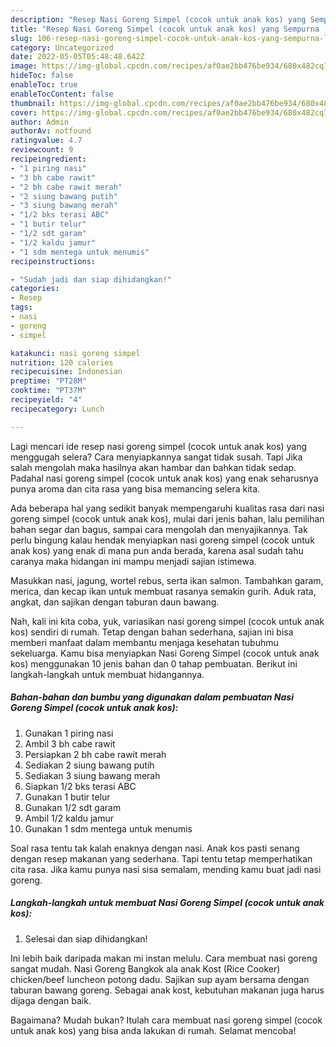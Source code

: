 ```yaml
---
description: "Resep Nasi Goreng Simpel (cocok untuk anak kos) yang Sempurna , Lezat Sekali"
title: "Resep Nasi Goreng Simpel (cocok untuk anak kos) yang Sempurna , Lezat Sekali"
slug: 106-resep-nasi-goreng-simpel-cocok-untuk-anak-kos-yang-sempurna-lezat-sekali
category: Uncategorized
date: 2022-05-05T05:48:48.642Z
image: https://img-global.cpcdn.com/recipes/af0ae2bb476be934/680x482cq70/nasi-goreng-simpel-cocok-untuk-anak-kos-foto-resep-utama.jpg
hideToc: false
enableToc: true
enableTocContent: false
thumbnail: https://img-global.cpcdn.com/recipes/af0ae2bb476be934/680x482cq70/nasi-goreng-simpel-cocok-untuk-anak-kos-foto-resep-utama.jpg
cover: https://img-global.cpcdn.com/recipes/af0ae2bb476be934/680x482cq70/nasi-goreng-simpel-cocok-untuk-anak-kos-foto-resep-utama.jpg
author: Admin
authorAv: notfound
ratingvalue: 4.7
reviewcount: 9
recipeingredient:
- "1 piring nasi"
- "3 bh cabe rawit"
- "2 bh cabe rawit merah"
- "2 siung bawang putih"
- "3 siung bawang merah"
- "1/2 bks terasi ABC"
- "1 butir telur"
- "1/2 sdt garam"
- "1/2 kaldu jamur"
- "1 sdm mentega untuk menumis"
recipeinstructions:

- "Sudah jadi dan siap dihidangkan!"
categories:
- Resep
tags:
- nasi
- goreng
- simpel

katakunci: nasi goreng simpel 
nutrition: 120 calories
recipecuisine: Indonesian
preptime: "PT28M"
cooktime: "PT37M"
recipeyield: "4"
recipecategory: Lunch

---
```



Lagi mencari ide resep nasi goreng simpel (cocok untuk anak kos) yang menggugah selera? Cara menyiapkannya sangat tidak susah. Tapi Jika salah mengolah maka hasilnya akan hambar dan bahkan tidak sedap. Padahal nasi goreng simpel (cocok untuk anak kos) yang enak seharusnya punya aroma dan cita rasa yang bisa memancing selera kita.


Ada beberapa hal yang sedikit banyak mempengaruhi kualitas rasa dari nasi goreng simpel (cocok untuk anak kos), mulai dari jenis bahan, lalu pemilihan bahan segar dan bagus, sampai cara mengolah dan menyajikannya. Tak perlu bingung kalau hendak menyiapkan nasi goreng simpel (cocok untuk anak kos) yang enak di mana pun anda berada, karena asal sudah tahu caranya maka hidangan ini mampu menjadi sajian istimewa.

Masukkan nasi, jagung, wortel rebus, serta ikan salmon. Tambahkan garam, merica, dan kecap ikan untuk membuat rasanya semakin gurih. Aduk rata, angkat, dan sajikan dengan taburan daun bawang.


Nah, kali ini kita coba, yuk, variasikan nasi goreng simpel (cocok untuk anak kos) sendiri di rumah. Tetap dengan bahan sederhana, sajian ini bisa memberi manfaat dalam membantu menjaga kesehatan tubuhmu sekeluarga. Kamu bisa menyiapkan Nasi Goreng Simpel (cocok untuk anak kos) menggunakan 10 jenis bahan dan 0 tahap pembuatan. Berikut ini langkah-langkah untuk membuat hidangannya.

<!--inarticleads1-->

##### Bahan-bahan dan bumbu yang digunakan dalam pembuatan Nasi Goreng Simpel (cocok untuk anak kos):

1. Gunakan 1 piring nasi
1. Ambil 3 bh cabe rawit
1. Persiapkan 2 bh cabe rawit merah
1. Sediakan 2 siung bawang putih
1. Sediakan 3 siung bawang merah
1. Siapkan 1/2 bks terasi ABC
1. Gunakan 1 butir telur
1. Gunakan 1/2 sdt garam
1. Ambil 1/2 kaldu jamur
1. Gunakan 1 sdm mentega untuk menumis


Soal rasa tentu tak kalah enaknya dengan nasi. Anak kos pasti senang dengan resep makanan yang sederhana. Tapi tentu tetap memperhatikan cita rasa. Jika kamu punya nasi sisa semalam, mending kamu buat jadi nasi goreng. 

<!--inarticleads2-->

##### Langkah-langkah untuk membuat Nasi Goreng Simpel (cocok untuk anak kos):


1. Selesai dan siap dihidangkan!

Ini lebih baik daripada makan mi instan melulu. Cara membuat nasi goreng sangat mudah. Nasi Goreng Bangkok ala anak Kost (Rice Cooker) chicken/beef luncheon potong dadu. Sajikan sup ayam bersama dengan taburan bawang goreng. Sebagai anak kost, kebutuhan makanan juga harus dijaga dengan baik. 

Bagaimana? Mudah bukan? Itulah cara membuat nasi goreng simpel (cocok untuk anak kos) yang bisa anda lakukan di rumah. Selamat mencoba!
